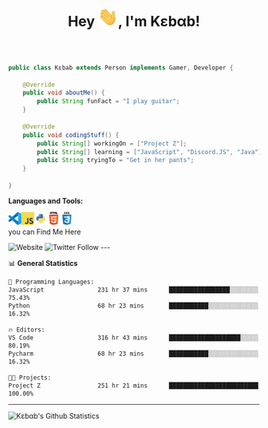 <h1 align="center">Hey <img src="https://raw.githubusercontent.com/ABSphreak/ABSphreak/master/gifs/Hi.gif" width="40px" />, I'm Kεbαb</a>!</h1><!-- 👋 -->

<br />
<!--## I'm a YouTuber, Gamer, and Developer!-->
<br />

```java
public class Kεbab extends Person implements Gamer, Developer {
    
    @Override
    public void aboutMe() {
        public String funFact = "I play guitar";
    }
    
    @Override
    public void codingStuff() {
        public String[] workingOn = ["Project Z"];
        public String[] learning = ["JavaScript", "Discord.JS", "Java"];
        public String tryingTo = "Get in her pants";
    }
    
}
```
<!---   🔭 I’m currently working on Raindrop, An all-around discord Bot
-   🌱 I'm Fond With Javascript and currently learning Python !
-   🤔 I’m trying to Become a Verified Discord Developer by the end of this year
-   ⚡ Fun fact: I like to play guitar!-->

**Languages and Tools:**

<img align="left" alt="Visual Studio Code" width="26px" src="https://raw.githubusercontent.com/github/explore/80688e429a7d4ef2fca1e82350fe8e3517d3494d/topics/visual-studio-code/visual-studio-code.png" />
<img align="left" alt="JavaScript" width="26px" src="https://raw.githubusercontent.com/github/explore/80688e429a7d4ef2fca1e82350fe8e3517d3494d/topics/javascript/javascript.png" />
<img align="left" alt="Java" width="26px" src="https://raw.githubusercontent.com/github/explore/80688e429a7d4ef2fca1e82350fe8e3517d3494d/topics/python/python.png" />
<img align="left" alt="HTML5" width="26px" src="https://raw.githubusercontent.com/github/explore/80688e429a7d4ef2fca1e82350fe8e3517d3494d/topics/html/html.png" />
<img align="left" alt="CSS3" width="26px" src="https://raw.githubusercontent.com/github/explore/80688e429a7d4ef2fca1e82350fe8e3517d3494d/topics/css/css.png" />


<br />

<p>you can Find Me Here</p>
<img alt="Website" src="https://img.shields.io/website?down_color=red&label=Kebab&style=for-the-badge&up_color=magenta&url=https%3A%2F%2Fgeorge.nulledgr.eu%2F">
<img alt="Twitter Follow" src="https://img.shields.io/twitter/follow/Null_Kebab?color=magenta&label=Twitter&style=for-the-badge">
---

<!--START_SECTION:waka-->
📊 **General Statistics** 

```text
💬 Programming Languages:
JavaScript               231 hr 37 mins      █████████████████░░░░░░░░  75.43%
Python                   68 hr 23 mins       ███████████░░░░░░░░░░░░░░   16.32%

🔥 Editors: 
VS Code                  316 hr 43 mins      ████████████████████░░░░░   80.19% 
Pycharm                  68 hr 23 mins       ███████████░░░░░░░░░░░░░░   16.32%

🐱‍💻 Projects: 
Project Z                251 hr 21 mins      █████████████████████████   100.00% 
```


<!--END_SECTION:waka-->

---

  <img align="left" alt="Kεbαb's Github Statistics" src="https://github-readme-stats.vercel.app/api?username=NulledKebab&show_icons=true&hide_border=true&theme=radical" />

